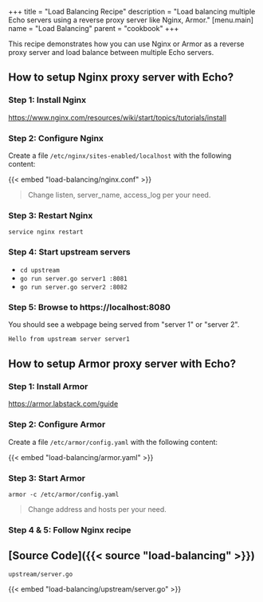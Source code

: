 +++
title = "Load Balancing Recipe"
description = "Load balancing multiple Echo servers using a reverse proxy server like Nginx, Armor."
[menu.main]
  name = "Load Balancing"
  parent = "cookbook"
+++

This recipe demonstrates how you can use Nginx or Armor as a reverse proxy server and load balance between multiple Echo servers.

## How to setup Nginx proxy server with Echo?

### Step 1: Install Nginx

https://www.nginx.com/resources/wiki/start/topics/tutorials/install

### Step 2: Configure Nginx

Create a file `/etc/nginx/sites-enabled/localhost` with the following content:

{{< embed "load-balancing/nginx.conf" >}}

> Change listen, server_name, access_log per your need.

### Step 3: Restart Nginx

`service nginx restart`

### Step 4: Start upstream servers

- `cd upstream`
- `go run server.go server1 :8081`
- `go run server.go server2 :8082` 

### Step 5: Browse to https://localhost:8080

You should see a webpage being served from "server 1" or "server 2".

```sh
Hello from upstream server server1
```

## How to setup Armor proxy server with Echo?

### Step 1: Install Armor

https://armor.labstack.com/guide

### Step 2: Configure Armor

Create a file `/etc/armor/config.yaml` with the following content:

{{< embed "load-balancing/armor.yaml" >}}

### Step 3: Start Armor

`armor -c /etc/armor/config.yaml`

> Change address and hosts per your need.

### Step 4 & 5: Follow Nginx recipe

## [Source Code]({{< source "load-balancing" >}})

`upstream/server.go`

{{< embed "load-balancing/upstream/server.go" >}}


